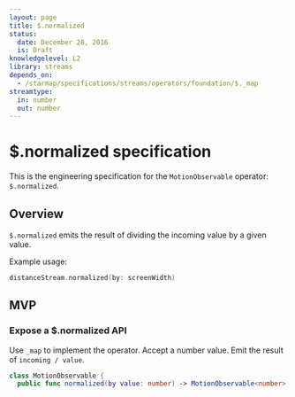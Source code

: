 ```yaml
---
layout: page
title: $.normalized
status:
  date: December 28, 2016
  is: Draft
knowledgelevel: L2
library: streams
depends_on:
  - /starmap/specifications/streams/operators/foundation/$._map
streamtype:
  in: number
  out: number
---
```


# $.normalized specification

This is the engineering specification for the `MotionObservable` operator: `$.normalized`.

## Overview

`$.normalized` emits the result of dividing the incoming value by a given value.

Example usage:

```swift
distanceStream.normalized(by: screenWidth)
```

## MVP

### Expose a $.normalized API

Use `_map` to implement the operator. Accept a number value. Emit the result of `incoming / value`.

```swift
class MotionObservable {
  public func normalized(by value: number) -> MotionObservable<number>
```
